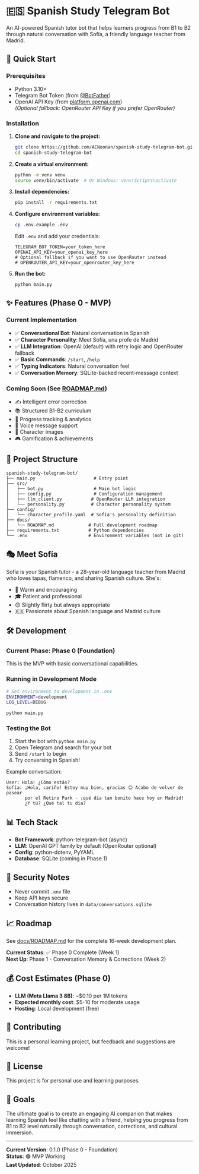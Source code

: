 # 🇪🇸 Spanish Study Telegram Bot

An AI-powered Spanish tutor bot that helps learners progress from B1 to B2 through natural conversation with Sofía, a friendly language teacher from Madrid.

## 🚀 Quick Start

### Prerequisites
- Python 3.10+
- Telegram Bot Token (from [@BotFather](https://t.me/botfather))
- OpenAI API Key (from [platform.openai.com](https://platform.openai.com))  
  _(Optional fallback: OpenRouter API Key if you prefer OpenRouter)_

### Installation

1. **Clone and navigate to the project:**
   ```bash
   git clone https://github.com/ACNoonan/spanish-study-telegram-bot.git
   cd spanish-study-telegram-bot
   ```

2. **Create a virtual environment:**
   ```bash
   python -m venv venv
   source venv/bin/activate  # On Windows: venv\Scripts\activate
   ```

3. **Install dependencies:**
   ```bash
   pip install -r requirements.txt
   ```

4. **Configure environment variables:**
   ```bash
   cp .env.example .env
   ```
   
   Edit `.env` and add your credentials:
   ```
   TELEGRAM_BOT_TOKEN=your_token_here
   OPENAI_API_KEY=your_openai_key_here
   # Optional fallback if you want to use OpenRouter instead
   # OPENROUTER_API_KEY=your_openrouter_key_here
   ```

5. **Run the bot:**
   ```bash
   python main.py
   ```

## ✨ Features (Phase 0 - MVP)

### Current Implementation
- ✅ **Conversational Bot**: Natural conversation in Spanish
- ✅ **Character Personality**: Meet Sofía, una profe de Madrid
- ✅ **LLM Integration**: OpenAI (default) with retry logic and OpenRouter fallback
- ✅ **Basic Commands**: `/start`, `/help`
- ✅ **Typing Indicators**: Natural conversation feel
- ✅ **Conversation Memory**: SQLite-backed recent-message context

### Coming Soon (See [ROADMAP.md](docs/ROADMAP.md))
- ✍️ Intelligent error correction
- 📚 Structured B1-B2 curriculum
- 🎯 Progress tracking & analytics
- 🎤 Voice message support
- 🎨 Character images
- 🎮 Gamification & achievements

## 📁 Project Structure

```
spanish-study-telegram-bot/
├── main.py                      # Entry point
├── src/
│   ├── bot.py                   # Main bot logic
│   ├── config.py                # Configuration management
│   ├── llm_client.py           # OpenRouter LLM integration
│   └── personality.py          # Character personality system
├── config/
│   └── character_profile.yaml  # Sofía's personality definition
├── docs/
│   └── ROADMAP.md             # Full development roadmap
├── requirements.txt           # Python dependencies
└── .env                       # Environment variables (not in git)
```

## 🎭 Meet Sofía

Sofía is your Spanish tutor - a 28-year-old language teacher from Madrid who loves tapas, flamenco, and sharing Spanish culture. She's:
- 💛 Warm and encouraging
- 🎓 Patient and professional
- 😊 Slightly flirty but always appropriate
- 🇪🇸 Passionate about Spanish language and Madrid culture

## 🛠️ Development

### Current Phase: Phase 0 (Foundation)
This is the MVP with basic conversational capabilities.

### Running in Development Mode
```bash
# Set environment to development in .env
ENVIRONMENT=development
LOG_LEVEL=DEBUG

python main.py
```

### Testing the Bot
1. Start the bot with `python main.py`
2. Open Telegram and search for your bot
3. Send `/start` to begin
4. Try conversing in Spanish!

Example conversation:
```
User: Hola! ¿Cómo estás?
Sofía: ¡Hola, cariño! Estoy muy bien, gracias 😊 Acabo de volver de pasear 
       por el Retiro Park - ¡qué día tan bonito hace hoy en Madrid! 
       ¿Y tú? ¿Qué tal tu día?
```

## 📊 Tech Stack

- **Bot Framework**: python-telegram-bot (async)
- **LLM**: OpenAI GPT family by default (OpenRouter optional)
- **Config**: python-dotenv, PyYAML
- **Database**: SQLite (coming in Phase 1)

## 🔐 Security Notes

- Never commit `.env` file
- Keep API keys secure
- Conversation history lives in `data/conversations.sqlite`

## 📈 Roadmap

See [docs/ROADMAP.md](docs/ROADMAP.md) for the complete 16-week development plan.

**Current Status**: ✅ Phase 0 Complete (Week 1)  
**Next Up**: Phase 1 - Conversation Memory & Corrections (Week 2)

## 💰 Cost Estimates (Phase 0)

- **LLM (Meta Llama 3 8B)**: ~$0.10 per 1M tokens
- **Expected monthly cost**: $5-10 for moderate usage
- **Hosting**: Local development (free)

## 🤝 Contributing

This is a personal learning project, but feedback and suggestions are welcome!

## 📝 License

This project is for personal use and learning purposes.

## 🎯 Goals

The ultimate goal is to create an engaging AI companion that makes learning Spanish feel like chatting with a friend, helping you progress from B1 to B2 level naturally through conversation, corrections, and cultural immersion.

---

**Current Version**: 0.1.0 (Phase 0 - Foundation)  
**Status**: 🟢 MVP Working  
**Last Updated**: October 2025
